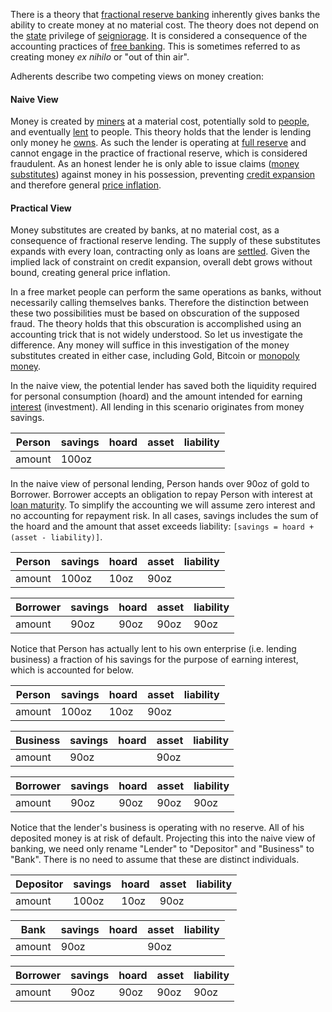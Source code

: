 There is a theory that [fractional reserve banking](https://en.wikipedia.org/wiki/Fractional-reserve_banking) inherently gives banks the ability to create money at no material cost. The theory does not depend on the [state](Glossary#state) privilege of [seigniorage](https://en.wikipedia.org/wiki/Seigniorage). It is considered a consequence of the accounting practices of [free banking](https://en.wikipedia.org/wiki/Free_banking). This is sometimes referred to as creating money *ex nihilo* or "out of thin air".

Adherents describe two competing views on money creation:

#### Naive View

Money is created by [miners](Glossary#miner) at a material cost, potentially sold to [people](Glossary#person), and eventually [lent](Glossary#lend) to people. This theory holds that the lender is lending only money he [owns](Glossary#owner). As such the lender is operating at [full reserve](Full-Reserve-Fallacy) and cannot engage in the practice of fractional reserve, which is considered fraudulent. As an honest lender he is only able to issue claims ([money substitutes](https://wiki.mises.org/wiki/Money_substitutes)) against money in his possession, preventing [credit expansion](Credit-Expansion-Fallacy) and therefore general [price inflation](https://en.wikipedia.org/wiki/Inflation).

#### Practical View

Money substitutes are created by banks, at no material cost, as a consequence of fractional reserve lending. The supply of these substitutes expands with every loan, contracting only as loans are [settled](https://en.wikipedia.org/wiki/Clearing_(finance)). Given the implied lack of constraint on credit expansion, overall debt grows without bound, creating general price inflation.

In a free market people can perform the same operations as banks, without necessarily calling themselves banks. Therefore the distinction between these two possibilities must be based on obscuration of the supposed fraud. The theory holds that this obscuration is accomplished using an accounting trick that is not widely understood. So let us investigate the difference. Any money will suffice in this investigation of the money substitutes created in either case, including Gold, Bitcoin or [monopoly money](Money-Taxonomy).

In the naive view, the potential lender has saved both the liquidity required for personal consumption (hoard) and the amount intended for earning [interest](Glossary#interest) (investment). All lending in this scenario originates from money savings. 

|Person    |savings   |hoard     |asset     |liability |
|----------|----------|----------|----------|----------|
|amount    |     100oz|          |          |          |

In the naive view of personal lending, Person hands over 90oz of gold to Borrower. Borrower accepts an obligation to repay Person with interest at [loan maturity](https://en.wikipedia.org/wiki/Maturity_(finance)). To simplify the accounting we will assume zero interest and no accounting for repayment risk. In all cases, savings includes the sum of the hoard and the amount that asset exceeds liability: `[savings = hoard + (asset - liability)]`.

|Person    |savings   |hoard     |asset     |liability |
|----------|----------|----------|----------|----------|
|amount    |     100oz|      10oz|      90oz|          |

|Borrower  |savings   |hoard     |asset     |liability |
|----------|----------|----------|----------|----------|
|amount    |      90oz|      90oz|      90oz|      90oz|

Notice that Person has actually lent to his own enterprise (i.e. lending business) a fraction of his savings for the purpose of earning interest, which is accounted for below.

|Person    |savings   |hoard     |asset     |liability |
|----------|----------|----------|----------|----------|
|amount    |     100oz|      10oz|      90oz|          |

|Business  |savings   |hoard     |asset     |liability |
|----------|----------|----------|----------|----------|
|amount    |      90oz|          |      90oz|          |

|Borrower  |savings   |hoard     |asset     |liability |
|----------|----------|----------|----------|----------|
|amount    |      90oz|      90oz|      90oz|      90oz|

Notice that the lender's business is operating with no reserve. All of his deposited money is at risk of default. Projecting this into the naive view of banking, we need only rename "Lender" to "Depositor" and "Business" to "Bank". There is no need to assume that these are distinct individuals.

|Depositor |savings   |hoard     |asset     |liability |
|----------|----------|----------|----------|----------|
|amount    |     100oz|      10oz|      90oz|          |

|Bank      |savings   |hoard     |asset     |liability |
|----------|----------|----------|----------|----------|
|amount    |      90oz|          |      90oz|          |

|Borrower  |savings   |hoard     |asset     |liability |
|----------|----------|----------|----------|----------|
|amount    |      90oz|      90oz|      90oz|      90oz|

